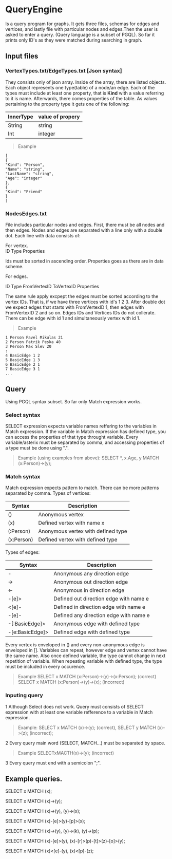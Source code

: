 # QueryEngine
Is a query program for graphs. It gets three files, schemas for edges and vertices, and lastly file with particular nodes and edges.Then the user is asked to enter a query. (Query language is a subset of PGQL). So far it prints only ID's as they were matched during searching in graph.

## Input files

### VertexTypes.txt/EdgeTypes.txt [Json syntax]

They consists only of json array. Inside of the array, there are listed objects. Each object represents one type(table) of a node/an edge.
Each of the types must include at least one property, that is **Kind** with a value referring to it is name.
Afterwards, there comes properties of the table. As values pertaining to the property type it gets one of the following:

| InnerType      | value of propery |
| ----------- | ----------- |
| String      | string       |
| Int   | integer        |

>Example 
``` 
[
{
"Kind": "Person",
"Name": "string",
"LastName": "string",
"Age": "integer"
},
{
"Kind": "Friend"
}
]
```

### NodesEdges.txt

File includes particular nodes and edges. First, there must be all nodes and then edges. Nodes and edges are separated with a line only with a double dot. Each line with data consists of:

For vertex.     
ID Type Properties

Ids must be sorted in ascending order.
Properties goes as there are in data scheme.

For edges.      

ID Type FromVertexID ToVertexID Properties 

The same rule apply excpept the edges must be sorted according to the vertex IDs. That is, if we have three vertices with id's 1 2 3.
After double dot we expect edges that starts with FromVertexID 1, then edges with FromVertexID 2 and so on.
Edges IDs and Vertices IDs do not collerate. There can be edge with id 1 and simultaneously vertex with id 1. 

>Example

```
1 Person Pavel Mikulas 21
2 Person Patrik Peska 40
3 Person Max Slev 20
:
4 BasicEdge 1 2
5 BasicEdge 1 3
6 BasicEdge 2 1
7 BasicEdge 3 1
...
```

## Query

Using PGQL syntax subset.
So far only Match expression works.

### Select syntax
SELECT expression expects variable names reffering to the variables in Match expression. If the variable in Match expression has defined type, you can access the properties of that type throught variable.
Every variable/asterix must be separated by comma, and accessing properties of a type must be done using ".".
>Example (using examples from above): SELECT *, x.Age, y MATCH (x:Person)->(y);

### Match syntax
Match expression expects pattern to match. There can be more patterns separated by comma.
Types of vertices:

| Syntax      | Description |
| ----------- | ----------- |
| ()      | Anonymous vertex       |
|  (x)  | Defined vertex with name x        |
|  (:Person)  | Anonymous vertex with defined type        |
|  (x:Person)  | Defined vertex with defined type        |


Types of edges:


| Syntax      | Description |
| ----------- | ----------- |
| -      | Anonymous any direction edge       |
| -> | Anonymous out direction edge     |
|  <-  | Anonymous in direction edge         |
|  -[e]>  | Defined out direction edge with name e       |
|  <[e]-  | Defined in direction edge with name e        |
|  -[e]-  | Defined any direction edge with name e        |
|  -[:BasicEdge]>  | Anonymous edge with defined type        |
|  -[e:BasicEdge]>  | Defined edge with defined type        |


Every vertex is enveloped in () and every non-anonymous edge is enveloped in []. Variables can repeat, however edge and vertex cannot have the same name. Also once defined variable, the type cannot change in next repetition of variable. When repeating variable with defined type, the type must be included in every occurence.

>Example SELECT x MATCH (x:Person)->(y)->(x:Person); (correct) SELECT x MATCH (x:Person)->(y)->(x); (incorrect)

### Inputing query
1 Although Select does not work. Query must consists of SELECT expression with at least one variable refference to a variable in Match expression.
>Example: SELECT x MATCH (x)->(y); (correct), SELECT y MATCH (x)->(z); (incorrect);

2 Every query main word (SELECT, MATCH...) must be separated by space.

>Example SELECTxMACTH(x)->(y); (incorrect)

3 Every query must end with a semicolon ";".


## Example queries.

SELECT x MATCH (x);

SELECT x MATCH (x)->(y);

SELECT x MATCH (x)->(y), (y)->(x);

SELECT x MATCH (x)-[e]>(y)-[p]>(x);

SELECT x MATCH (x)->(y), (y)->(k), (y)->(p);

SELECT x MATCH (x)-[e]>(y), (x)-[r]>(p)-[t]>(z)-[o]>(y);

SELECT x MATCH (x)<[e]-(y), (x)<[p]-(z); 



